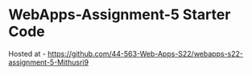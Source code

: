 # WebApps-Assignment-5 Starter Code
Hosted at - https://github.com/44-563-Web-Apps-S22/webapps-s22-assignment-5-Mithusri9